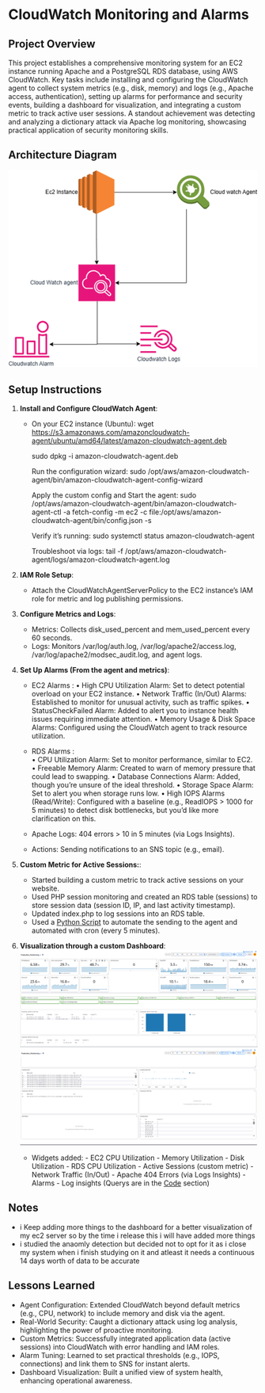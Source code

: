 # CloudWatch Monitoring and Alarms

## Project Overview
This project establishes a comprehensive monitoring system for an EC2 instance running Apache and a PostgreSQL RDS database, using AWS CloudWatch. Key tasks include installing and configuring the CloudWatch agent to collect system metrics (e.g., disk, memory) and logs (e.g., Apache access, authentication), setting up alarms for performance and security events, building a dashboard for visualization, and integrating a custom metric to track active user sessions. A standout achievement was detecting and analyzing a dictionary attack via Apache log monitoring, showcasing practical application of security monitoring skills.

## Architecture Diagram
![architecture.png](./diagrams/architecture.png)

## Setup Instructions
1. **Install and Configure CloudWatch Agent**:
   - On your EC2 instance (Ubuntu):
        wget https://s3.amazonaws.com/amazoncloudwatch-agent/ubuntu/amd64/latest/amazon-cloudwatch-agent.deb
  
        sudo dpkg -i amazon-cloudwatch-agent.deb
     
        Run the configuration wizard:
        sudo /opt/aws/amazon-cloudwatch-agent/bin/amazon-cloudwatch-agent-config-wizard

        Apply the custom config and Start the agent:
        sudo /opt/aws/amazon-cloudwatch-agent/bin/amazon-cloudwatch-agent-ctl -a fetch-config -m ec2 -c file:/opt/aws/amazon-cloudwatch-agent/bin/config.json -s

        Verify it’s running:
        sudo systemctl status amazon-cloudwatch-agent

        Troubleshoot via logs:
        tail -f /opt/aws/amazon-cloudwatch-agent/logs/amazon-cloudwatch-agent.log

2. **IAM Role Setup**:
   - Attach the CloudWatchAgentServerPolicy to the EC2 instance’s IAM role for metric and log publishing permissions.

3. **Configure Metrics and Logs**:
   - Metrics: Collects disk_used_percent and mem_used_percent every 60 seconds.
   - Logs: Monitors /var/log/auth.log, /var/log/apache2/access.log, /var/log/apache2/modsec_audit.log, and agent logs.

4. **Set Up Alarms (From the agent and metrics)**:
   - EC2 Alarms :
        •	High CPU Utilization Alarm: Set to detect potential overload on your EC2 instance.
        •	Network Traffic (In/Out) Alarms: Established to monitor for unusual activity, such as traffic spikes.
        •	StatusCheckFailed Alarm: Added to alert you to instance health issues requiring immediate attention.
        •	Memory Usage & Disk Space Alarms: Configured using the CloudWatch agent to track resource utilization.

   - RDS Alarms :   
        •	CPU Utilization Alarm: Set to monitor performance, similar to EC2.
        •	Freeable Memory Alarm: Created to warn of memory pressure that could lead to swapping.
        •	Database Connections Alarm: Added, though you’re unsure of the ideal threshold.
        •	Storage Space Alarm: Set to alert you when storage runs low.
        •	High IOPS Alarms (Read/Write): Configured with a baseline (e.g., ReadIOPS > 1000 for 5 minutes) to detect disk bottlenecks, but you’d like more clarification on this.

   - Apache Logs: 404 errors > 10 in 5 minutes (via Logs Insights).
   - Actions: Sending notifications to an SNS topic (e.g., email).

5. **Custom Metric for Active Sessions:**:
    - Started building a custom metric to track active sessions on your website.
    - Used PHP session monitoring and created an RDS table (sessions) to store session data (session ID, IP, and last activity timestamp).
    - Updated index.php to log sessions into an RDS table.
    - Used a [Python Script](./Code/active_sessions.py) to automate the sending to the agent and automated with cron (every 5 minutes). 

6. **Visualization through a custom Dashboard**:
        ![Dashboard 1](./Diagrams/Dashboard.PNG)
        ![Dashboard 2](./Diagrams/Dashboard2.PNG)
    -    Widgets added:
        -    EC2 CPU Utilization
        -    Memory Utilization
        -    Disk Utilization
        -    RDS CPU Utilization
        -    Active Sessions (custom metric)
        -    Network Traffic (In/Out)
        -    Apache 404 Errors (via Logs Insights)
        -    Alarms
        -    Log insights (Querys are in the [Code](./Code) section)

## Notes
- i Keep adding more things to the dashboard for a better visualization of my ec2 server so by the time i release this i will have added more things
- i studied the anaomly detection but decided not to opt for it as i close my system when i finish studying on it and atleast it needs a continuous  14 days worth of data to be accurate 

## Lessons Learned
-  Agent Configuration: Extended CloudWatch beyond default metrics (e.g., CPU, network) to include memory and disk via the agent.
- Real-World Security: Caught a dictionary attack using log analysis, highlighting the power of proactive monitoring.
- Custom Metrics: Successfully integrated application data (active sessions) into CloudWatch with error handling and IAM roles.
- Alarm Tuning: Learned to set practical thresholds (e.g., IOPS, connections) and link them to SNS for instant alerts.
- Dashboard Visualization: Built a unified view of system health, enhancing operational awareness.